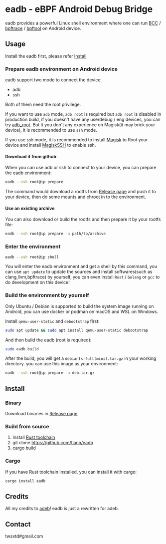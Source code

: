 # eadb - eBPF Android Debug Bridge 

eadb provides a powerful Linux shell environment where one can run [BCC](https://github.com/iovisor/bcc) / [bpftrace](https://github.com/iovisor/bpftrace) / [bpftool](https://github.com/libbpf/bpftool) on Android device.

## Usage

Install the eadb first, please refer [Install](https://github.com/tiann/eadb#install)

### Prepare eadb environment on Android device

eadb support two mode to connect the device:

- adb
- ssh

Both of them need the root privilege.

If you want to use `adb` mode, `adb root` is required but `adb root` is disabled in production build, if you doesn't have any userdebug / eng devices, you can try [adb_root](https://github.com/tiann/adb_root). But it you don't any experience on Magisk(it may brick your device), it is recommended to use `ssh` mode.

If you use `ssh` mode, it is recommended to install [Magisk](https://github.com/topjohnwu/Magisk) to Root your device and install [MagiskSSH](https://gitlab.com/d4rcm4rc/MagiskSSH_releases) to enable ssh.

#### Download it from github

When you can use adb or ssh to connect to your device, you can prepare the eadb environment:

```sh
eadb --ssh root@ip prepare
```

The command would download a rootfs from [Release page](https://github.com/tiann/eadb/releases) and push it to your device, then do some mounts and chroot in to the environment.

#### Use an existing archive

You can also download or build the rootfs and then prepare it by your rootfs file:

```sh
eadb --ssh root@ip prepare -a path/to/archive
```

### Enter the environment

```sh
eadb --ssh root@ip shell
```

You will enter the eadb environment and get a shell by this command, you can use `apt update` to update the sources and install softwares(such as clang,llvm,bpftrace) by yourself, you can even install `Rust` / `Golang` or `gcc` to do development on this device!

### Build the environment by yourself

Only Ubuntu / Debian is supported to build the system image running on Android, you can use docker or podman on macOS and WSL on Windows.

Install `qemu-user-static` and `debootstrap` first:

```sh
sudo apt update && sudo apt install qemu-user-static debootstrap
```

And then build the eadb (root is required):

```sh
sudo eadb build
```

After the build, you will get a `debianfs-full(mini).tar.gz` in your working directory. you can use this image as your environment:

```sh
eadb --ssh root@ip prepare -a deb.tar.gz
```

## Install

### Binary

Download binaries in [Release page](https://github.com/tiann/eadb/releases)

### Build from source

1. Install [Rust toolchain](https://www.rust-lang.org/tools/install)
2. git clone https://github.com/tiann/eadb
3. cargo build

### Cargo

If you have Rust toolchain installed, you can install it with cargo:

```sh
cargo install eadb
```

## Credits

All my credits to [adeb](https://github.com/joelagnel/adeb)! eadb is just a rewritten for adeb.

## Contact

twsxtd#gmail.com

